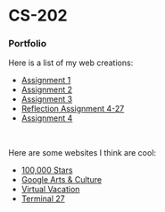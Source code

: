 # CS-202
<h3>Portfolio</h3>
<p>Here is a list of my web creations:</p>
<ul>
  <li><a href="Assignment 1/index.html">Assignment 1</a></li>
  <li><a href="Assignment 2/index.html">Assignment 2</a></li>
  <li><a href="Assignment 3/index.html">Assignment 3</a></li>
  <li><a href="Reflection Assignment 4-27/index.html">Reflection Assignment 4-27</a></li>
  <li><a href="Assignment 4/index.html">Assignment 4</a></li>
</ul>
<br>
<p>Here are some websites I think are cool:</p>
<ul>
  <li><a href="https://stars.chromeexperiments.com/">100,000 Stars</a></li>
  <li><a href="https://artsandculture.google.com/">Google Arts & Culture</a></li>
  <li><a href="https://virtualvacation.us/">Virtual Vacation</a></li>
  <li><a href="https://terminal27.com/">Terminal 27</a></li>
</ul>
